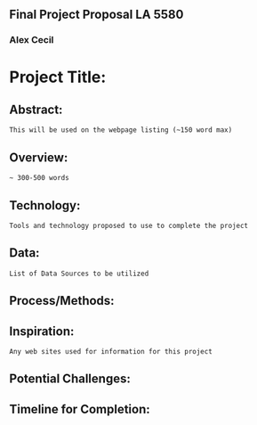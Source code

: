 ## Final Project Proposal LA 5580
### Alex Cecil

# Project Title:

## Abstract:
    This will be used on the webpage listing (~150 word max)

## Overview:
    ~ 300-500 words

## Technology:
    Tools and technology proposed to use to complete the project

## Data:
    List of Data Sources to be utilized

## Process/Methods:


## Inspiration:
    Any web sites used for information for this project

## Potential Challenges:


## Timeline for Completion:
